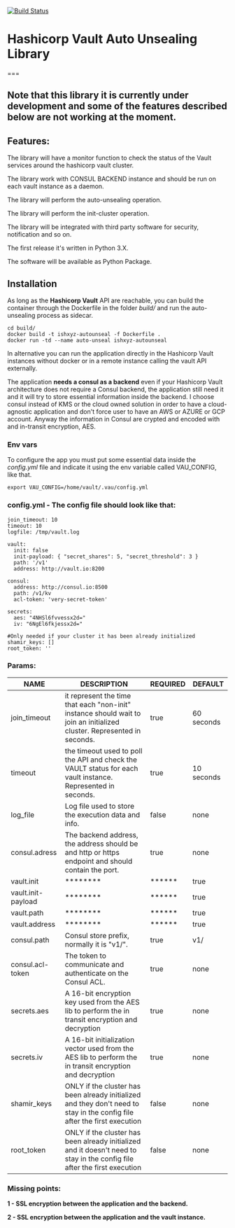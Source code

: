 [![Build Status](https://travis-ci.org/ish-xyz/vault-unsealing.svg?branch=develop)](https://travis-ci.org/ish-xyz/vault-unsealing)

# Hashicorp Vault Auto Unsealing Library

===

## Note that this library it is currently under development and some of the features described below are not working at the moment.

## Features:

The library will have a monitor function to check the status of the Vault services around the hashicorp vault cluster.

The library work with CONSUL BACKEND instance and should be run on each vault instance as a daemon.

The library will perform the auto-unsealing operation.

The library will perform the init-cluster operation.

The library will be integrated with third party software for security, notification and so on.

The first release it's written in Python 3.X.

The software will be available as Python Package.

## Installation

As long as the **Hashicorp Vault** API are reachable, you can build the container through the Dockerfile in the folder *build/* and run the auto-unsealing process as sidecar.

```
cd build/
docker build -t ishxyz-autounseal -f Dockerfile .
docker run -td --name auto-unseal ishxyz-autounseal
```

In alternative you can run the application  directly in the Hashicorp Vault instances without docker or in a remote instance calling the vault API externally.

The application **needs a consul as a backend** even if your Hashicorp Vault architecture does not require a Consul backend, the application still need it and it will try to store essential information inside the backend.
I choose consul instead of KMS or the cloud owned solution in order to have a cloud-agnostic application and don't force user to have an AWS or AZURE or GCP account.
Anyway the information in Consul are crypted and encoded with and in-transit encryption, AES.

### Env vars
To configure the app you must put some essential data inside the *config.yml* file and indicate it using the env variable called VAU_CONFIG, like that.

```
export VAU_CONFIG=/home/vault/.vau/config.yml
```

### config.yml - The config file should look like that:

```
join_timeout: 10
timeout: 10
logfile: /tmp/vault.log

vault:
  init: false
  init-payload: { "secret_shares": 5, "secret_threshold": 3 }
  path: '/v1'
  address: http://vault.io:8200

consul:
  address: http://consul.io:8500
  path: /v1/kv
  acl-token: 'very-secret-token'

secrets:
  aes: "4NHSl6fvvessx2d="
  iv: "6NgEl6fkjessx2d="

#Only needed if your cluster it has been already initialized
shamir_keys: []
root_token: ''
```

### Params:
| **NAME** | **DESCRIPTION** | **REQUIRED** | **DEFAULT** |
|---|---|---|---|
| join_timeout |it represent the time that each "non-init" instance should wait to join an initialized cluster. Represented in seconds. | true | 60 seconds |
| timeout | the timeout used to poll the API and check the VAULT status for each vault instance. Represented in seconds. | true | 10 seconds |
| log_file | Log file used to store the execution data and info. | false | none |
| consul.adress | The backend address, the address should be and http or https endpoint and should contain the port. | true | none |
| vault.init | ******** | ****** | true | none |
| vault.init-payload | ******** | ****** | true | none |
| vault.path | ******** | ****** | true | none |
| vault.address | ******** | ****** | true | none |
| consul.path | Consul store prefix, normally it is "v1/". | true | v1/ |
| consul.acl-token | The token to communicate and authenticate on the Consul ACL. | true | none
| secrets.aes | A 16-bit encryption key used from the AES lib to perform the in transit encryption and decryption | true | none |
| secrets.iv | A 16-bit initialization vector  used from the AES lib to perform the in transit encryption and decryption | true | none |
| shamir_keys | ONLY if the cluster has been already initialized and they don't need to stay in the config file after the first execution | false | none | 
| root_token | ONLY if the cluster has been already initialized and it doesn't need to stay in the config file after the first execution | false | none |

### Missing points:
**1 - SSL encryption between the application and the backend.**

**2 - SSL encryption between the application and the vault instance.**